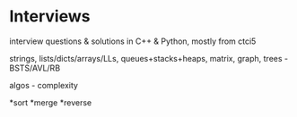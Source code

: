 # Interviews
interview questions &amp; solutions in C++ &amp; Python, mostly from ctci5

strings, lists/dicts/arrays/LLs, queues+stacks+heaps, matrix, graph, trees - BSTS/AVL/RB

algos - complexity 

*sort
*merge
*reverse

